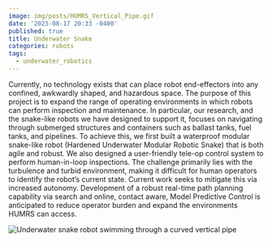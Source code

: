 ```yaml
---
image: img/posts/HUMRS_Vertical_Pipe.gif
date: '2023-08-17 20:33 -0400'
published: true
title: Underwater Snake
categories: robots
tags:
  - underwater_robotics
---
```

Currently, no technology exists that can place robot end-effectors into any confined, awkwardly shaped, and hazardous space. The purpose of this project is to expand the range of operating environments in which robots can perform inspection and maintenance. In particular, our research, and the snake-like robots we have designed to support it, focuses on navigating through submerged structures and containers such as ballast tanks, fuel tanks, and pipelines. To achieve this, we first built a waterproof modular snake-like robot (Hardened Underwater Modular Robotic Snake) that is both agile and robust. We also designed a user-friendly tele-op control system to perform human-in-loop inspections. The challenge primarily lies with the turbulence and turbid environment, making it difficult for human operators to identify the robot’s current state. Current work seeks to mitigate this via increased autonomy. Development of a robust real-time path planning capability via search and online, contact aware, Model Predictive Control is anticipated to reduce operator burden and expand the environments HUMRS can access.

![Underwater snake robot swimming through a curved vertical pipe]({{site.baseurl}}/img/posts/HUMRS_Vertical_Pipe.gif)
